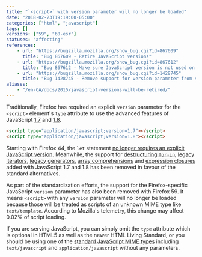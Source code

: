 ```yaml
---
title: "`<script>` with version parameter will no longer be loaded"
date: "2018-02-23T19:19:00-05:00"
categories: ["html", "javascript"]
tags: []
versions: ["59", "60-esr"]
statuses: "affecting"
references:
    - url: "https://bugzilla.mozilla.org/show_bug.cgi?id=867609"
      title: "Bug 867609 - Retire JavaScript versions"
    - url: "https://bugzilla.mozilla.org/show_bug.cgi?id=867612"
      title: "Bug 867612 - Make sure JavaScript version is not used on the web"
    - url: "https://bugzilla.mozilla.org/show_bug.cgi?id=1428745"
      title: "Bug 1428745 - Remove support for version parameter from script loader"
aliases:
    - "/en-CA/docs/2015/javascript-versions-will-be-retired/"
---
```

Traditionally, Firefox has required an explicit `version` parameter for the `<script>` element's `type` attribute to use the advanced features of JavaScript [1.7](https://developer.mozilla.org/docs/Web/JavaScript/New_in_JavaScript/1.7) and [1.8](https://developer.mozilla.org/docs/Web/JavaScript/New_in_JavaScript/1.8).

```html
<script type="application/javascript;version=1.7"></script>
<script type="application/javascript;version=1.8"></script>
```

Starting with Firefox 44, the `let` statement [no longer requires an explicit JavaScript version](https://www.fxsitecompat.dev/en-CA/docs/2015/let-statement-no-longer-requires-explicit-javascript-version/). Meanwhile, the support for [destructuring `for-in`](https://www.fxsitecompat.dev/en-CA/docs/2015/destructuring-for-in-loop-has-been-removed/), [legacy iterators](https://www.fxsitecompat.dev/en-CA/docs/2017/legacy-iterator-protocol-has-been-removed/), [legacy generators](https://www.fxsitecompat.dev/en-CA/docs/2017/legacy-generator-support-has-been-removed/), [array comprehensions](https://www.fxsitecompat.dev/en-CA/docs/2017/array-generator-comprehension-support-has-been-removed/) and [expression closures](https://www.fxsitecompat.dev/en-CA/docs/2017/expression-closure-support-has-been-removed/) added with JavaScript 1.7 and 1.8 has been removed in favour of the standard alternatives.

As part of the standardization efforts, the support for the Firefox-specific JavaScript `version` parameter has also been removed with Firefox 59. It means `<script>` with any `version` parameter will no longer be loaded because those will be treated as scripts of an unknown MIME type like `text/template`. According to Mozilla's telemetry, this change may affect 0.02% of script loading.

If you are serving JavaScript, you can simply omit the `type` attribute which is optional in HTML5 as well as the newer HTML Living Standard, or you should be using one of the [standard JavaScript MIME types](https://mimesniff.spec.whatwg.org/#javascript-mime-type) including `text/javascript` and `application/javascript` without any parameters.
